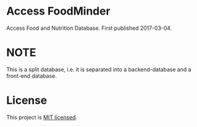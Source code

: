 # Access FoodMinder

Access Food and Nutrition Database. First published 2017-03-04.

# NOTE

This is a split database, i.e. it is separated into a backend-database and a front-end database.

# License

This project is [MIT licensed](./LICENSE).
